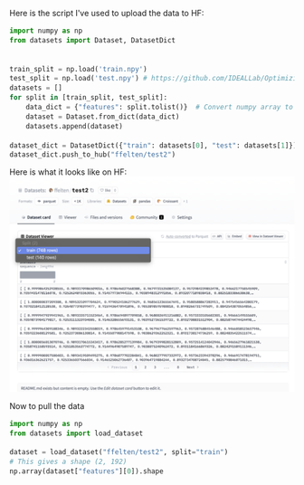 Here is the script I've used to upload the data to HF:

```python
import numpy as np
from datasets import Dataset, DatasetDict


train_split = np.load('train.npy')
test_split = np.load('test.npy') # https://github.com/IDEALLab/OptimizingDiffusionSciTech2024/blob/main/data/optimized_data/test/opt_airfoils.npy
datasets = []
for split in [train_split, test_split]:
    data_dict = {"features": split.tolist()}  # Convert numpy array to list
    dataset = Dataset.from_dict(data_dict)
    datasets.append(dataset)

dataset_dict = DatasetDict({"train": datasets[0], "test": datasets[1]})
dataset_dict.push_to_hub("ffelten/test2")
```

Here is what it looks like on HF:
![HF DS](image.png)

Now to pull the data
```python
import numpy as np
from datasets import load_dataset

dataset = load_dataset("ffelten/test2", split="train")
# This gives a shape (2, 192)
np.array(dataset["features"][0]).shape
```
